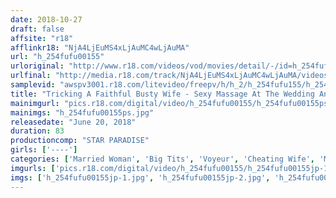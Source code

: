 ```yaml
---
date: 2018-10-27
draft: false
affsite: "r18"
afflinkr18: "NjA4LjEuMS4xLjAuMC4wLjAuMA"
url: "h_254fufu00155"
urloriginal: "http://www.r18.com/videos/vod/movies/detail/-/id=h_254fufu00155"
urlfinal: "http://media.r18.com/track/NjA4LjEuMS4xLjAuMC4wLjAuMA/videos/vod/movies/detail/-/id=h_254fufu00155"
samplevid: "awspv3001.r18.com/litevideo/freepv/h/h_2/h_254fufu155/h_254fufu155_dmb_w.mp4"
title: "Tricking A Faithful Busty Wife - Sexy Massage At The Wedding Anniversary Hotel ... Mrs. S (37)"
mainimgurl: "pics.r18.com/digital/video/h_254fufu00155/h_254fufu00155ps.jpg"
mainimgs: "h_254fufu00155ps.jpg"
releasedate: "June 20, 2018"
duration: 83
productioncomp: "STAR PARADISE"
girls: ['----']
categories: ['Married Woman', 'Big Tits', 'Voyeur', 'Cheating Wife', 'Massage', 'Hi-Def']
imgurls: ['pics.r18.com/digital/video/h_254fufu00155/h_254fufu00155jp-1.jpg', 'pics.r18.com/digital/video/h_254fufu00155/h_254fufu00155jp-2.jpg', 'pics.r18.com/digital/video/h_254fufu00155/h_254fufu00155jp-3.jpg', 'pics.r18.com/digital/video/h_254fufu00155/h_254fufu00155jp-4.jpg', 'pics.r18.com/digital/video/h_254fufu00155/h_254fufu00155jp-5.jpg', 'pics.r18.com/digital/video/h_254fufu00155/h_254fufu00155jp-6.jpg', 'pics.r18.com/digital/video/h_254fufu00155/h_254fufu00155jp-7.jpg', 'pics.r18.com/digital/video/h_254fufu00155/h_254fufu00155jp-8.jpg', 'pics.r18.com/digital/video/h_254fufu00155/h_254fufu00155jp-9.jpg', 'pics.r18.com/digital/video/h_254fufu00155/h_254fufu00155jp-10.jpg', 'pics.r18.com/digital/video/h_254fufu00155/h_254fufu00155jp-11.jpg', 'pics.r18.com/digital/video/h_254fufu00155/h_254fufu00155jp-12.jpg', 'pics.r18.com/digital/video/h_254fufu00155/h_254fufu00155jp-13.jpg', 'pics.r18.com/digital/video/h_254fufu00155/h_254fufu00155jp-14.jpg', 'pics.r18.com/digital/video/h_254fufu00155/h_254fufu00155jp-15.jpg', 'pics.r18.com/digital/video/h_254fufu00155/h_254fufu00155jp-16.jpg', 'pics.r18.com/digital/video/h_254fufu00155/h_254fufu00155jp-17.jpg', 'pics.r18.com/digital/video/h_254fufu00155/h_254fufu00155jp-18.jpg', 'pics.r18.com/digital/video/h_254fufu00155/h_254fufu00155jp-19.jpg', 'pics.r18.com/digital/video/h_254fufu00155/h_254fufu00155jp-20.jpg']
imgs: ['h_254fufu00155jp-1.jpg', 'h_254fufu00155jp-2.jpg', 'h_254fufu00155jp-3.jpg', 'h_254fufu00155jp-4.jpg', 'h_254fufu00155jp-5.jpg', 'h_254fufu00155jp-6.jpg', 'h_254fufu00155jp-7.jpg', 'h_254fufu00155jp-8.jpg', 'h_254fufu00155jp-9.jpg', 'h_254fufu00155jp-10.jpg', 'h_254fufu00155jp-11.jpg', 'h_254fufu00155jp-12.jpg', 'h_254fufu00155jp-13.jpg', 'h_254fufu00155jp-14.jpg', 'h_254fufu00155jp-15.jpg', 'h_254fufu00155jp-16.jpg', 'h_254fufu00155jp-17.jpg', 'h_254fufu00155jp-18.jpg', 'h_254fufu00155jp-19.jpg', 'h_254fufu00155jp-20.jpg']
---
```

